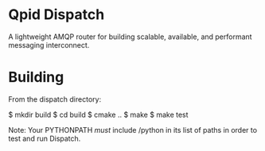 Qpid Dispatch
=============

A lightweight AMQP router for building scalable, available, and performant messaging
interconnect.

Building
========

From the dispatch directory:

$ mkdir build
$ cd build
$ cmake ..
$ make
$ make test

Note:  Your PYTHONPATH _must_ include <dispatch>/python in its list of paths in order
to test and run Dispatch.

